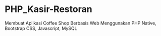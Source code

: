# PHP_Kasir-Restoran
Membuat Aplikasi Coffee Shop Berbasis Web Menggunakan PHP Native, Bootstrap CSS, Javascript, MySQL

